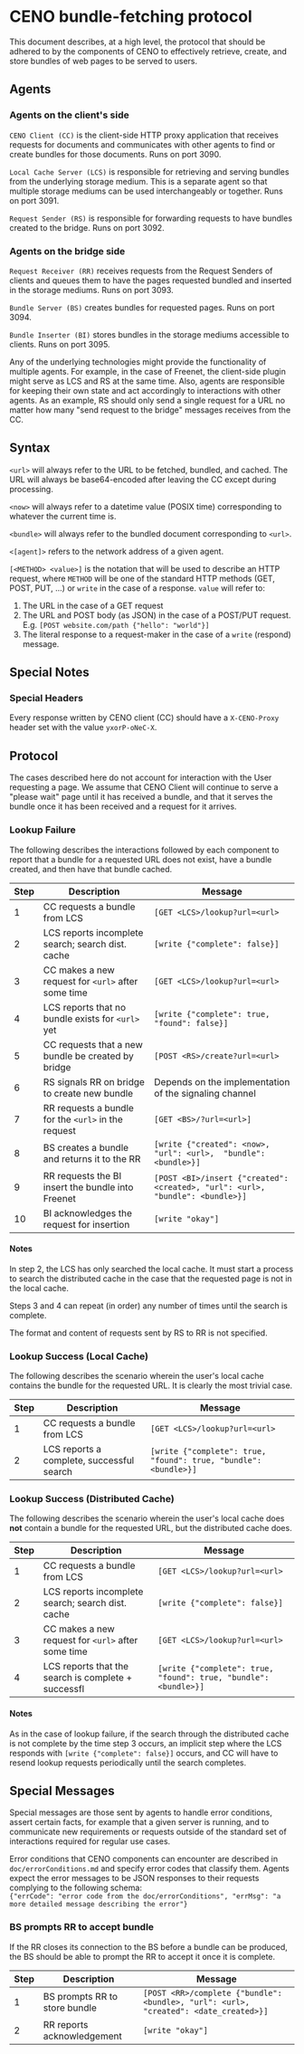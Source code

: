 # CENO bundle-fetching protocol

This document describes, at a high level, the protocol that should be adhered to by the components of CENO to effectively retrieve, create, and store bundles of web pages to be served to users.

## Agents

### Agents on the client's side

`CENO Client (CC)` is the client-side HTTP proxy application that receives requests for documents and communicates with
other agents to find or create bundles for those documents. Runs on port 3090.

`Local Cache Server (LCS)` is responsible for retrieving and serving bundles from the underlying storage medium. This is
a separate agent so that multiple storage mediums can be used interchangeably or together. Runs on port 3091.

`Request Sender (RS)` is responsible for forwarding requests to have bundles created to the bridge. Runs on port 3092.

### Agents on the bridge side

`Request Receiver (RR)` receives requests from the Request Senders of clients and queues them to have the pages
requested bundled and inserted in the storage mediums. Runs on port 3093.

`Bundle Server (BS)` creates bundles for requested pages. Runs on port 3094.

`Bundle Inserter (BI)` stores bundles in the storage mediums accessible to clients. Runs on port 3095.

Any of the underlying technologies might provide the functionality of multiple agents. For example, in the case of Freenet, the client-side plugin might serve as LCS and RS at the same time.
Also, agents are responsible for keeping their own state and act accordingly to interactions with other agents. As an example, RS should only send a single request for a URL no matter how many "send request to the bridge" messages receives from the CC.

## Syntax

`<url>` will always refer to the URL to be fetched, bundled, and cached. The URL will always be base64-encoded after
leaving the CC except during processing.

`<now>` will always refer to a datetime value (POSIX time) corresponding to whatever the current time is.

`<bundle>` will always refer to the bundled document corresponding to `<url>`.

`<[agent]>` refers to the network address of a given agent.

`[<METHOD> <value>]` is the notation that will be used to describe an HTTP request, where `METHOD` will be one of the standard
HTTP methods (GET, POST, PUT, ...) or `write` in the case of a response.
`value` will refer to:

1. The URL in the case of a GET request
2. The URL and POST body (as JSON) in the case of a POST/PUT request. E.g. `[POST website.com/path {"hello": "world"}]`
3. The literal response to a request-maker in the case of a `write` (respond) message.

## Special Notes

### Special Headers

Every response written by CENO client (CC) should have a `X-CENO-Proxy` header set with the value `yxorP-oNeC-X`.

## Protocol

The cases described here do not account for interaction with the User
requesting a page. We assume that CENO Client will continue to serve a
"please wait" page until it has received a bundle, and that it serves the
bundle once it has been received and a request for it arrives.

### Lookup Failure

The following describes the interactions followed by each component to report
that a bundle for a requested URL does not exist, have a bundle created, and
then have that bundle cached.

Step | Description                                          | Message
-----|------------------------------------------------------|-------------------
1    | CC requests a bundle from LCS                        | `[GET <LCS>/lookup?url=<url>`
2    | LCS reports incomplete search; search dist. cache    | `[write {"complete": false}]`
3    | CC makes a new request for `<url>` after some time   | `[GET <LCS>/lookup?url=<url>`
4    | LCS reports that no bundle exists for `<url>` yet    | `[write {"complete": true, "found": false}]`
5    | CC requests that a new bundle be created by bridge   | `[POST <RS>/create?url=<url>`
6    | RS signals RR on bridge to create new bundle         | Depends on the implementation of the signaling channel
7    | RR requests a bundle for the `<url>` in the request  | `[GET <BS>/?url=<url>]`
8    | BS creates a bundle and returns it to the RR         | `[write {"created": <now>, "url": <url>,  "bundle": <bundle>}]`
9    | RR requests the BI insert the bundle into Freenet    | `[POST <BI>/insert {"created": <created>, "url": <url>, "bundle": <bundle>}]`
10   | BI acknowledges the request for insertion            | `[write "okay"]`


#### Notes

In step 2, the LCS has only searched the local cache. It must start a process to search the distributed cache in the case that the requested page is not in the local cache.

Steps 3 and 4 can repeat (in order) any number of times until the search is complete.

The format and content of requests sent by RS to RR is not specified.

### Lookup Success (Local Cache)

The following describes the scenario wherein the user's local cache contains the bundle for the requested URL. It is clearly the most trivial case.

Step | Description                                        | Message
-----|----------------------------------------------------|-------------------
1    | CC requests a bundle from LCS                      | `[GET <LCS>/lookup?url=<url>`
2    | LCS reports a complete, successful search          | `[write {"complete": true, "found": true, "bundle": <bundle>}]`

### Lookup Success (Distributed Cache)

 The following describes the scenario wherein the user's local cache does **not** contain a bundle for the requested URL, but the distributed cache does.

Step | Description                                        | Message
-----|----------------------------------------------------|-------------------
1    | CC requests a bundle from LCS                      | `[GET <LCS>/lookup?url=<url>`
2    | LCS reports incomplete search; search dist. cache  | `[write {"complete": false}]`
3    | CC makes a new request for `<url>` after some time | `[GET <LCS>/lookup?url=<url>`
4    | LCS reports that the search is complete + successfl| `[write {"complete": true, "found": true, "bundle": <bundle>}]`

#### Notes

As in the case of lookup failure, if the search through the distributed cache is not complete by the time step 3 occurs, an implicit step where the LCS responds with `[write {"complete": false}]` occurs, and CC will have to resend lookup requests periodically until the search completes.

## Special Messages

Special messages are those sent by agents to handle error conditions, assert
certain facts, for example that a given server is running, and to communicate
new requirements or requests outside of the standard set of interactions
required for regular use cases.

Error conditions that CENO components can encounter are described in `doc/errorConditions.md`
and specify error codes that classify them.
Agents expect the error messages to be JSON responses to their requests
complying to the following schema:  
`{"errCode": "error code from the doc/errorConditions", "errMsg": "a more detailed message describing the error"}`

### BS prompts RR to accept bundle

If the RR closes its connection to the BS before a bundle can be produced,
the BS should be able to prompt the RR to accept it once it is complete.

Step | Description                   | Message
-----|-------------------------------|-------------------
1    | BS prompts RR to store bundle | `[POST <RR>/complete {"bundle": <bundle>, "url": <url>, "created": <date_created>}]`
2    | RR reports acknowledgement    | `[write "okay"]`
